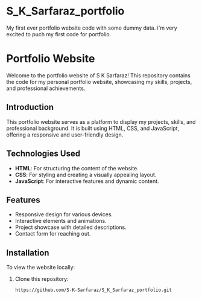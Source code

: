 # S_K_Sarfaraz_portfolio
My first ever portfolio website code with some dummy data. i'm very excited to puch my first code for portfolio.

# Portfolio Website

Welcome to the portfolio website of S K Sarfaraz! This repository contains the code for my personal portfolio website, showcasing my skills, projects, and professional achievements.

## Introduction

This portfolio website serves as a platform to display my projects, skills, and professional background. It is built using HTML, CSS, and JavaScript, offering a responsive and user-friendly design.

## Technologies Used

- **HTML**: For structuring the content of the website.
- **CSS**: For styling and creating a visually appealing layout.
- **JavaScript**: For interactive features and dynamic content.

## Features

- Responsive design for various devices.
- Interactive elements and animations.
- Project showcase with detailed descriptions.
- Contact form for reaching out.

## Installation

To view the website locally:

1. Clone this repository:
   ```bash
   https://github.com/S-K-Sarfaraz/S_K_Sarfaraz_portfolio.git
